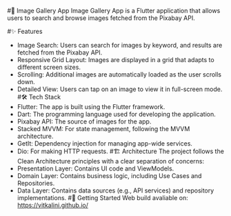 #📸 Image Gallery App
Image Gallery App is a Flutter application that allows users to search and browse images fetched from the Pixabay API. 

#✨ Features
- Image Search: Users can search for images by keyword, and results are fetched from the Pixabay API.
- Responsive Grid Layout: Images are displayed in a grid that adapts to different screen sizes.
- Scrolling: Additional images are automatically loaded as the user scrolls down.
- Detailed View: Users can tap on an image to view it in full-screen mode.
#🛠️ Tech Stack
- Flutter: The app is built using the Flutter framework.
- Dart: The programming language used for developing the application.
- Pixabay API: The source of images for the app.
- Stacked MVVM: For state management, following the MVVM architecture.
- GetIt: Dependency injection for managing app-wide services.
- Dio: For making HTTP requests.
#🏗️ Architecture
The project follows the Clean Architecture principles with a clear separation of concerns:
- Presentation Layer: Contains UI code and ViewModels.
- Domain Layer: Contains business logic, including Use Cases and Repositories.
- Data Layer: Contains data sources (e.g., API services) and repository implementations.
#🚀 Getting Started
Web build avaliable on: https://vitkalini.github.io/
